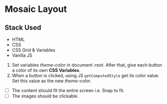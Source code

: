 # Mosaic Layout

## Stack Used
- HTML
- CSS
- CSS Grid & Variables
- Vanilla JS

1. Set variables *theme-color* in document *:root*. After that, give each button a color of its own **CSS Variables**. 
2. When a button is clicked, using JS `getComputedStyle` get its color value. Set this value as the new *theme-color*.

- [ ] The content should fit the entire screen i.e. Snap to fit.
- [ ] The images should be clickable.
